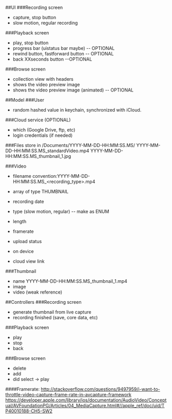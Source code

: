 ##UI
###Recording screen
- capture, stop button
- slow motion, regular recording

###Playback screen
- play, stop button
- progress bar (uistatus bar maybe) -- OPTIONAL
- rewind button, fastforward button -- OPTIONAL
- back XXseconds button --OPTIONAL

###Browse screen 
- collection view with headers
- shows the video preview image
- shows the video preview image (animated) -- OPTIONAL

##Model 
###User
- random hashed value in keychain, synchronized with iCloud.

###Cloud service (OPTIONAL)
- which (Google Drive, ftp, etc)
- login credentials (if needed)

###Files
store in /Documents/YYYY-MM-DD-HH:MM:SS.MS/
											YYYY-MM-DD-HH:MM:SS.MS_standardVideo.mp4
											YYYY-MM-DD-HH:MM:SS.MS_thumbnail_1.jpg

###Video
+ filename convention:YYYY-MM-DD-HH:MM:SS.MS_<recording_type>.mp4
+ array of type THUMBNAIL
+ recording date
+ type (slow motion, regular) -- make as ENUM
+ length
+ framerate

+ upload status
+ on device
+ cloud view link

###Thumbnail
+ name YYYY-MM-DD-HH:MM:SS.MS_thumbnail_1.mp4
+ image 
+ video (weak reference)

##Controllers
###Recording screen
- generate thumbnail from live capture
- recording finished (save, core data, etc)

###Playback screen
- play
- stop
- back

###Browse screen
- delete
- add
- did select -> play

####Framerate:
http://stackoverflow.com/questions/9497959/i-want-to-throttle-video-capture-frame-rate-in-avcapture-framework
https://developer.apple.com/library/ios/documentation/AudioVideo/Conceptual/AVFoundationPG/Articles/04_MediaCapture.html#//apple_ref/doc/uid/TP40010188-CH5-SW2